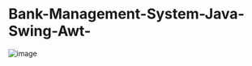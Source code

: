 # Bank-Management-System-Java-Swing-Awt-
![image](https://github.com/user-attachments/assets/515bd49b-2fa1-44f5-9c9f-7e7452454825)

